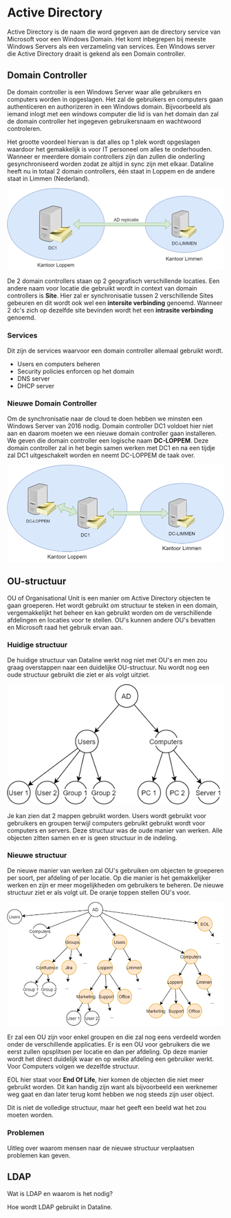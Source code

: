 # Active Directory

Active Directory is de naam die word gegeven aan de directory service van Microsoft voor een Windows Domain. Het komt inbegrepen bij meeste Windows Servers als een verzameling van services. Een Windows server die Active Directory draait is gekend als een Domain controller.

## Domain Controller

De domain controller is een Windows Server waar alle gebruikers en computers worden in opgeslagen. Het zal de gebruikers en computers gaan authenticeren en authorizeren in een Windows domain. Bijvoorbeeld als iemand inlogt met een windows computer die lid is van het domain dan zal de domain controller het ingegeven gebruikersnaam en wachtwoord controleren.

Het grootte voordeel hiervan is dat alles op 1 plek wordt opgeslagen waardoor het gemakkelijk is voor IT personeel om alles te onderhouden. Wanneer er meerdere domain controllers zijn dan zullen die onderling gesynchroniseerd worden zodat ze altijd in sync zijn met elkaar. Dataline heeft nu in totaal 2 domain controllers, één staat in Loppem en de andere staat in Limmen (Nederland).

![DC's Dataline](./img/domaincontrollers-1.png)

De 2 domain controllers staan op 2 geografisch verschillende locaties. Een andere naam voor locatie die gebruikt wordt in context van domain controllers is **Site**. Hier zal er synchronisatie tussen 2 verschillende Sites gebeuren en dit wordt ook wel een **intersite verbinding** genoemd. Wanneer 2 dc's zich op dezelfde site bevinden wordt het een **intrasite verbinding** genoemd.

### Services

Dit zijn de services waarvoor een domain controller allemaal gebruikt wordt.
- Users en computers beheren
- Security policies enforcen op het domain
- DNS server
- DHCP server

### Nieuwe Domain Controller

Om de synchronisatie naar de cloud te doen hebben we minsten een Windows Server van 2016 nodig. Domain controller DC1 voldoet hier niet aan en daarom moeten we een nieuwe domain controller gaan installeren. We geven die domain controller een logische naam **DC-LOPPEM**. Deze domain controller zal in het begin samen werken met DC1 en na een tijdje zal DC1 uitgeschakelt worden en neemt DC-LOPPEM de taak over. 

![DC dataline 2](./img/domaincontrollers-2.png)

## OU-structuur

OU of Organisational Unit is een manier om Active Directory objecten te gaan groeperen. Het wordt gebruikt om structuur te steken in een domain, vergemakkelijkt het beheer en kan gebruikt worden om de verschillende afdelingen en locaties voor te stellen. OU's kunnen andere OU's bevatten en Microsoft raad het gebruik ervan aan.

### Huidige structuur

De huidige structuur van Dataline werkt nog niet met OU's en men zou graag overstappen naar een duidelijke OU-structuur. Nu wordt nog een oude structuur gebruikt die ziet er als volgt uitziet.

![OU old](./img/ou-old.png)

Je kan zien dat 2 mappen gebruikt worden. Users wordt gebruikt voor gebruikers en groupen terwijl computers gebruikt gebruikt wordt voor computers en servers. Deze structuur was de oude manier van werken. Alle objecten zitten samen en er is geen structuur in de indeling.

### Nieuwe structuur

De nieuwe manier van werken zal OU's gebruiken om objecten te groeperen per soort, per afdeling of per locatie. Op die manier is het gemakkelijker werken en zijn er meer mogelijkheden om gebruikers te beheren. De nieuwe structuur ziet er als volgt uit. De oranje toppen stellen OU's voor.

![OU new](./img/ou-new.png)

Er zal een OU zijn voor enkel groupen en die zal nog eens verdeeld worden onder de verschillende applicaties. Er is een OU voor gebruikers die we eerst zullen opsplitsen per locatie en dan per afdeling. Op deze manier wordt het direct duidelijk waar en op welke afdeling een gebruiker werkt. Voor Computers volgen we dezelfde structuur.

EOL hier staat voor **End Of Life**, hier komen de objecten die niet meer gebruikt worden. Dit kan handig zijn want als bijvoorbeeld een werknemer weg gaat en dan later terug komt hebben we nog steeds zijn user object.

Dit is niet de volledige structuur, maar het geeft een beeld wat het zou moeten worden.

### Problemen

Uitleg over waarom mensen naar de nieuwe structuur verplaatsen problemen kan geven.

## LDAP

Wat is LDAP en waarom is het nodig?

Hoe wordt LDAP gebruikt in Dataline.

